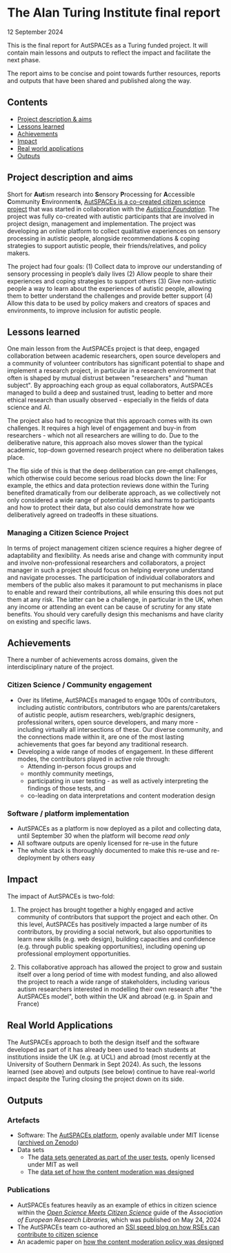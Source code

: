 # The Alan Turing Institute final report

12 September 2024

This is the final report for AutSPACEs as a Turing funded project.
It will contain main lessons and outputs to reflect the impact and facilitate the next phase.

The report aims to be concise and point towards further resources, reports and outputs that have been shared and published along the way.

## Contents

- [Project description & aims](#project-description-and-aims)
- [Lessons learned](#-lessons-learned)
- [Achievements](#achievements)
- [Impact](#impact)
- [Real world applications](#real-world-applications)
- [Outputs](#outputs)

## Project description and aims

Short for **Aut**ism research into **S**ensory **P**rocessing for **A**ccessible **C**ommunity **E**nvironment**s**, [AutSPACEs is a co-created citizen science project](https://github.com/alan-turing-institute/AutSPACEs/) that was started in collaboration with the *[Autistica Foundation](https://www.autistica.org.uk/)*. 
The project was fully co-created with autistic participants that are involved in project design, management and implementation. 
The project was developing an online platform to collect qualitative experiences on sensory processing in autistic people, alongside recommendations & coping strategies to support autistic people, their friends/relatives, and policy makers. 

The project had four goals: (1) Collect data to improve our understanding of sensory processing in people’s daily lives (2) Allow people to share their experiences and coping strategies to support others (3) Give non-autistic people a way to learn about the experiences of autistic people, allowing them to better understand the challenges and provide better support (4) Allow this data to be used by policy makers and creators of spaces and environments, to improve inclusion for autistic people.

## Lessons learned

One main lesson from the AutSPACEs project is that deep, engaged collaboration between academic researchers, open source developers and a community of volunteer contributors has significant potential to shape and implement a research project, in particular in a research environment that often is shaped by mutual distrust between "researchers" and "human subject". 
By approaching each group as equal collaborators, AutSPACEs managed to build a deep and sustained trust, leading to better and more ethical research than usually observed - especially in the fields of data science and AI. 

The project also had to recognize that this approach comes with its own challenges.
It requires a high level of engagement and buy-in from researchers - which not all researchers are willing to do. 
Due to the deliberative nature, this approach also moves slower than the typical academic, top-down governed research project where no deliberation takes place.

The flip side of this is that the deep deliberation can pre-empt challenges, which otherwise could become serious road blocks down the line: For example, the ethics and data protection reviews done within the Turing benefited dramatically from our deliberate approach, as we collectively not only considered a wide range of potential risks and harms to participants and how to protect their data, but also could demonstrate how we deliberatively agreed on tradeoffs in these situations.

### Managing a Citizen Science Project

In terms of project management citizen science requires a higher degree of adaptability and flexibility.
As needs arise and change with community input and involve non-professional researchers and collaborators, a project manager in such a project should focus on helping everyone understand and navigate processes.
The participation of individual collaborators and members of the public also makes it paramount to put mechanisms in place to enable and reward their contributions, all while ensuring this does not put them at any risk.
The latter can be a challenge, in particular in the UK, when any income or attending an event can be cause of scrutiny for any state benefits.
You should very carefully design this mechanisms and have clarity on existing and specific laws.

## Achievements

There a number of achievements across domains, given the interdisciplinary nature of the project. 

### Citizen Science / Community engagement

- Over its lifetime, AutSPACEs managed to engage 100s of contributors, including autistic contributors, contributors who are parents/caretakers of autistic people, autism researchers, web/graphic designers, professional writers, open source developers, and many more - including virtually all intersections of these. Our diverse community, and the connections made within it, are one of the most lasting achievements that goes far beyond any traditional research. 
- Developing a wide range of modes of engagement. In these different modes, the contributors played in active role through: 
    - Attending in-person focus groups and 
    - monthly community meetings, 
    - participating in user testing - as well as actively interpreting the findings of those tests, and 
    - co-leading on data interpretations and content moderation design

### Software / platform implementation

- AutSPACEs as a platform is now deployed as a pilot and collecting data, until September 30 when the platform will become _read only_
- All software outputs are openly licensed for re-use in the future
- The whole stack is thoroughly documented to make this re-use and re-deployment by others easy

## Impact

The impact of AutSPACEs is two-fold: 

1. The project has brought together a highly engaged and active community of contributors that support the project and each other. On this level, AutSPACEs has positively impacted a large number of its contributors, by providing a social network, but also opportunities to learn new skills (e.g. web design), building capacities and confidence (e.g. through public speaking opportunities), including opening up professional employment opportunities.

2. This collaborative approach has allowed the project to grow and sustain itself over a long period of time with modest funding, and also allowed the project to reach a wide range of stakeholders, including various autism researchers interested in modelling their own research after "the AutSPACEs model", both within the UK and abroad (e.g. in Spain and France)

## Real World Applications

The AutSPACEs approach to both the design itself and the software developed as part of it has already been used to teach students at institutions inside the UK (e.g. at UCL) and abroad (most recently at the University of Southern Denmark in Sept 2024). As such, the lessons learned (see above) and outputs (see below) continue to have real-world impact despite the Turing closing the project down on its side.

## Outputs

### Artefacts

- Software: The [AutSPACEs platform](https://github.com/alan-turing-institute/AutSPACEs), openly available under MIT license ([archived on Zenodo](https://zenodo.org/records/10667125))
- Data sets 
    - The [data sets generated as part of the user tests](https://github.com/alan-turing-institute/AutSPACEs/tree/main/00-project-documentation/community/user-tests), openly licensed under MIT as well
    - The [data set of how the content moderation was designed](https://www.cambridge.org/core/journals/data-and-policy/article/how-to-cocreate-content-moderation-policies-the-case-of-the-autspaces-project/DF59760CB3F89901CB5634981C588B55)

### Publications
- AutSPACEs features heavily as an example of ethics in citizen science within the [_Open Science Meets Citizen Science_](https://libereurope.eu/article/open-science-meets-citizen-science-a-guide/) guide of the _Association of European Research Libraries_, which was published on May 24, 2024
- The AutSPACEs team co-authored an [SSI speed blog on how RSEs can contribute to citizen science](https://www.software.ac.uk/blog/how-rses-can-engage-and-benefits-doing-so-citizen-science-projects)
- An academic paper on [how the content moderation policy was designed](https://www.cambridge.org/core/journals/data-and-policy/article/how-to-cocreate-content-moderation-policies-the-case-of-the-autspaces-project/DF59760CB3F89901CB5634981C588B55)
